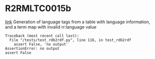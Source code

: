 # R2RMLTC0015b
[link](https://www.w3.org/TR/rdb2rdf-test-cases/#R2RMLTC0015b)
Generation of language tags from a table with language information, and a term map with invalid rr:language value



```
Traceback (most recent call last):
  File "/tests/test_rdb2rdf.py", line 116, in test_rdb2rdf
    assert False, 'no output'
AssertionError: no output
assert False

```